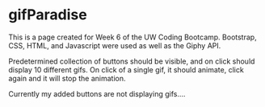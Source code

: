 # gifParadise

This is a page created for Week 6 of the UW Coding Bootcamp. Bootstrap, CSS, HTML, and Javascript were used as well as the Giphy API.

Predetermined  collection of buttons should be visible, and on click should display 10 different gifs. On click of a single gif, it should animate, click again and it will stop the animation.

Currently my added buttons are not displaying gifs....